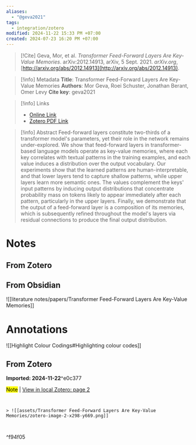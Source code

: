 ```yaml
---
aliases:
  - "@geva2021"
tags:
  - integration/zotero
modified: 2024-11-22 15:33 PM +07:00
created: 2024-07-23 16:20 PM +07:00
---
```

> [!Cite]
> Geva, Mor, et al. _Transformer Feed-Forward Layers Are Key-Value Memories_. arXiv:2012.14913, arXiv, 5 Sept. 2021. _arXiv.org_, [http://arxiv.org/abs/2012.14913](http://arxiv.org/abs/2012.14913).

> [!info] Metadata
> **Title**: Transformer Feed-Forward Layers Are Key-Value Memories
> **Authors**: Mor Geva, Roei Schuster, Jonathan Berant, Omer Levy
> **Cite key**: geva2021

>[!info] Links
>
> - [Online Link](http://arxiv.org/abs/2012.14913)
> - [Zotero PDF Link](zotero://select/library/items/VAZCGKLP)

> [!info] Abstract
> Feed-forward layers constitute two-thirds of a transformer model's parameters, yet their role in the network remains under-explored. We show that feed-forward layers in transformer-based language models operate as key-value memories, where each key correlates with textual patterns in the training examples, and each value induces a distribution over the output vocabulary. Our experiments show that the learned patterns are human-interpretable, and that lower layers tend to capture shallow patterns, while upper layers learn more semantic ones. The values complement the keys' input patterns by inducing output distributions that concentrate probability mass on tokens likely to appear immediately after each pattern, particularly in the upper layers. Finally, we demonstrate that the output of a feed-forward layer is a composition of its memories, which is subsequently refined throughout the model's layers via residual connections to produce the final output distribution.

# Notes
## From Zotero

## From Obsidian
![[literature notes/papers/Transformer Feed-Forward Layers Are Key-Value Memories]]
# Annotations
![[Highlight Colour Codings#Highlighting colour codes]]
## From Zotero
**Imported: 2024-11-22**^e0c377


<mark class="hltr-yellow">Note</mark> | [View in local Zotero: page 2](zotero://open-pdf/library/items/6WKI6PAN?page=2&annotation=UA44MGXC)
```ad-cite


> ![[assets/Transformer Feed-Forward Layers Are Key-Value Memories/zotero-image-2-x298-y669.png]]



```

^f94f05

